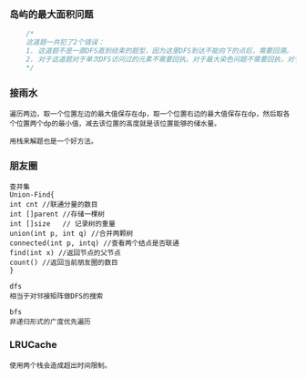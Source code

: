 ### 岛屿的最大面积问题

```c++
    /*
    这道题一共犯了2个错误：
    1. 这道题不是一直DFS直到结束的题型，因为这里DFS到达不能向下的点后，需要回溯。
    2. 对于这道题对于单次DFS访问过的元素不需要回执。对于最大染色问题不需要回执，对于最长路径探索问题需要回执。
    */
```

### 接雨水

```
遍历两边，取一个位置左边的最大值保存在dp，取一个位置右边的最大值保存在dp，然后取各个位置两个dp的最小值，减去该位置的高度就是该位置能够的储水量。

用栈来解题也是一个好方法。
```

### 朋友圈

```
查并集
Union-Find{
int cnt //联通分量的数目
int []parent //存储一棵树
int []size   // 记录树的重量
union(int p, int q) //合并两颗树
connected(int p, intq) //查看两个结点是否联通
find(int x) //返回节点的父节点
count() //返回当前朋友圈的数目
}

dfs
相当于对邻接矩阵做DFS的搜索

bfs
非递归形式的广度优先遍历
```

### LRUCache

```
使用两个栈会造成超出时间限制。
```

